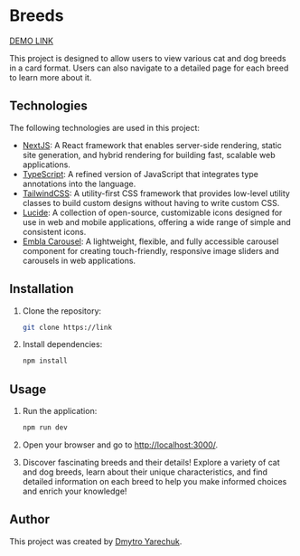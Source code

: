 # Breeds

[DEMO LINK](https://next-breeds.vercel.app/)

This project is designed to allow users to view various cat and dog breeds in a card format. Users can also navigate to a detailed page for each breed to learn more about it.

## Technologies

The following technologies are used in this project:

- [NextJS](https://nextjs.org/): A React framework that enables server-side rendering, static site generation, and hybrid rendering for building fast, scalable web applications.
- [TypeScript](https://www.typescriptlang.org/): A refined version of JavaScript that integrates type annotations into the language.
- [TailwindCSS](https://tailwindcss.com/): A utility-first CSS framework that provides low-level utility classes to build custom designs without having to write custom CSS.
- [Lucide](https://lucide.dev/): A collection of open-source, customizable icons designed for use in web and mobile applications, offering a wide range of simple and consistent icons.
- [Embla Carousel](https://www.embla-carousel.com/): A lightweight, flexible, and fully accessible carousel component for creating touch-friendly, responsive image sliders and carousels in web applications.

## Installation

1. Clone the repository:

   ```bash
   git clone https://link
   ```

2. Install dependencies:

   ```bash
   npm install
   ```

## Usage

1. Run the application:

   ```bash
   npm run dev
   ```

2. Open your browser and go to [http://localhost:3000/](http://localhost:3000/).

3. Discover fascinating breeds and their details! Explore a variety of cat and dog breeds, learn about their unique characteristics, and find detailed information on each breed to help you make informed choices and enrich your knowledge!

## Author

This project was created by [Dmytro Yarechuk](https://github.com/Dyarechuk).
